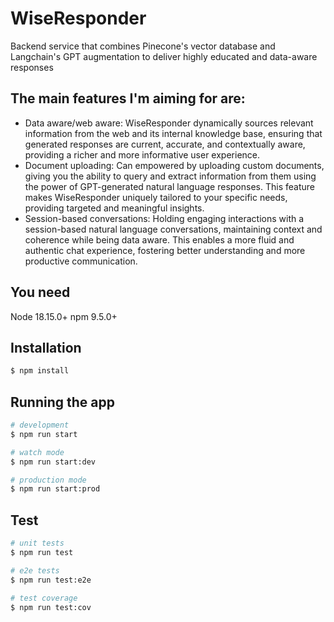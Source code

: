 # WiseResponder

Backend service that combines Pinecone's vector database and Langchain's GPT augmentation to deliver highly educated and data-aware responses

## The main features I'm aiming for are:

* Data aware/web aware: WiseResponder dynamically sources relevant information from the web and its internal knowledge base, ensuring that generated responses are current, accurate, and contextually aware, providing a richer and more informative user experience.
* Document uploading: Can empowered by uploading custom documents, giving you the ability to query and extract information from them using the power of GPT-generated natural language responses. This feature makes WiseResponder uniquely tailored to your specific needs, providing targeted and meaningful insights.
* Session-based conversations: Holding engaging interactions with a session-based natural language conversations, maintaining context and coherence while being data aware. This enables a more fluid and authentic chat experience, fostering better understanding and more productive communication.


## You need

Node 18.15.0+
npm 9.5.0+

## Installation

```bash
$ npm install
```

## Running the app

```bash
# development
$ npm run start

# watch mode
$ npm run start:dev

# production mode
$ npm run start:prod
```

## Test

```bash
# unit tests
$ npm run test

# e2e tests
$ npm run test:e2e

# test coverage
$ npm run test:cov
```
